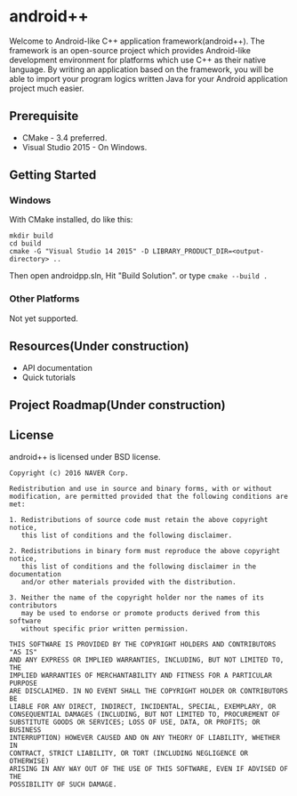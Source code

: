 # android++
Welcome to Android-like C++ application framework(android++).
The framework is an open-source project which provides Android-like development environment for platforms which use C++ as their native language.
By writing an application based on the framework, you will be able to import your program logics written Java for your Android application project much easier.

## Prerequisite
* CMake - 3.4 preferred.
* Visual Studio 2015 - On Windows.

## Getting Started
### Windows
With CMake installed, do like this:
```
mkdir build
cd build
cmake -G "Visual Studio 14 2015" -D LIBRARY_PRODUCT_DIR=<output-directory> ..
```
Then open androidpp.sln, Hit "Build Solution". or type `cmake --build .`

### Other Platforms
Not yet supported.

## Resources(Under construction)
* API documentation
* Quick tutorials

## Project Roadmap(Under construction)

## License
android++ is licensed under BSD license.

```
Copyright (c) 2016 NAVER Corp.

Redistribution and use in source and binary forms, with or without
modification, are permitted provided that the following conditions are met:

1. Redistributions of source code must retain the above copyright notice, 
   this list of conditions and the following disclaimer.

2. Redistributions in binary form must reproduce the above copyright notice, 
   this list of conditions and the following disclaimer in the documentation 
   and/or other materials provided with the distribution.

3. Neither the name of the copyright holder nor the names of its contributors 
   may be used to endorse or promote products derived from this software 
   without specific prior written permission.

THIS SOFTWARE IS PROVIDED BY THE COPYRIGHT HOLDERS AND CONTRIBUTORS "AS IS" 
AND ANY EXPRESS OR IMPLIED WARRANTIES, INCLUDING, BUT NOT LIMITED TO, THE 
IMPLIED WARRANTIES OF MERCHANTABILITY AND FITNESS FOR A PARTICULAR PURPOSE 
ARE DISCLAIMED. IN NO EVENT SHALL THE COPYRIGHT HOLDER OR CONTRIBUTORS BE 
LIABLE FOR ANY DIRECT, INDIRECT, INCIDENTAL, SPECIAL, EXEMPLARY, OR 
CONSEQUENTIAL DAMAGES (INCLUDING, BUT NOT LIMITED TO, PROCUREMENT OF 
SUBSTITUTE GOODS OR SERVICES; LOSS OF USE, DATA, OR PROFITS; OR BUSINESS 
INTERRUPTION) HOWEVER CAUSED AND ON ANY THEORY OF LIABILITY, WHETHER IN 
CONTRACT, STRICT LIABILITY, OR TORT (INCLUDING NEGLIGENCE OR OTHERWISE) 
ARISING IN ANY WAY OUT OF THE USE OF THIS SOFTWARE, EVEN IF ADVISED OF THE 
POSSIBILITY OF SUCH DAMAGE.
```
